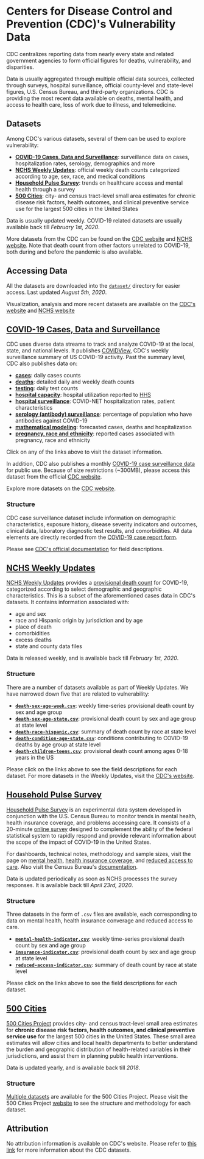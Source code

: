 # Centers for Disease Control and Prevention (CDC)'s Vulnerability Data

CDC centralizes reporting data from nearly every state and related government agencies to form official figures for deaths, vulnerability, and disparities. 

Data is usually aggregated through multiple official data sources, collected through surveys, hospital surveillance, official county-level and state-level figures, U.S. Census Bureau, and third-party organizations. CDC is providing the most recent data available on deaths, mental health, and access to health care, loss of work due to illness, and telemedicine.

## Datasets

Among CDC's various datasets, several of them can be used to explore vulnerability:

- [**COVID-19 Cases, Data and Surveillance**](#covid-19-cases-data-and-surveillance): surveillance data on cases, hospitalization rates, serology, demographics and more
- [**NCHS Weekly Updates**](#nchs-weekly-updates): official weekly death counts categorized according to age, sex, race, and medical conditions
- [**Household Pulse Survey**](#household-pulse-survey): trends on healthcare access and mental health through a survey
- [**500 Cities**](#500-cities): city- and census tract-level small area estimates for chronic disease risk factors, health outcomes, and clinical preventive service use for the largest 500 cities in the United States

Data is usually updated weekly. COVID-19 related datasets are usually available back till _February 1st, 2020_.

More datasets from the CDC can be found on the [CDC website](https://www.cdc.gov/coronavirus/2019-ncov/cases-updates/index.html) and [NCHS website](https://www.cdc.gov/nchs/covid19/index.htm). Note that death count from other factors unrelated to COVID-19, both during and before the pandemic is also available.

## Accessing Data

All the datasets are downloaded into the [`dataset/`](dataset/) directory for easier access. Last updated _August 5th, 2020_.

Visualization, analysis and more recent datasets are available on the [CDC's website](https://www.cdc.gov/nchs/covid19/index.htm) and [NCHS website](https://www.cdc.gov/nchs/covid19/index.htm)

## [COVID-19 Cases, Data and Surveillance](https://www.cdc.gov/coronavirus/2019-ncov/cases-updates/index.html)

CDC uses diverse data streams to track and analyze COVID-19 at the local, state, and national levels. It publishes  [COVIDView](https://www.cdc.gov/coronavirus/2019-ncov/covid-data/covidview/index.html), CDC's weekly surveillance summary of US COVID-19 activity. Past the summary level, CDC also publishes data on: 

- [**cases**](https://www.cdc.gov/coronavirus/2019-ncov/cases-updates/cases-in-us.html): daily cases counts
- [**deaths**](#nchs-weekly-updates): detailed daily and weekly death counts
- [**testing**](https://www.cdc.gov/coronavirus/2019-ncov/cases-updates/testing-in-us.html): daily test counts
- [**hospital capacity**](https://protect-public.hhs.gov/pages/hospital-capacity): hospital utilization reported to [HHS](https://www.hhs.gov/)
- [**hospital surveillance**](https://www.cdc.gov/coronavirus/2019-ncov/covid-data/covid-net/purpose-methods.html): COVID-NET hospitalization rates, patient characteristics
- [**serology (antibody) surveillance**](https://www.cdc.gov/coronavirus/2019-ncov/covid-data/serology.html): percentage of population who have antibodies against COVID-19
- [**mathematical modeling**](https://www.cdc.gov/coronavirus/2019-ncov/covid-data/mathematical-modeling.html): forecasted cases, deaths and hospitalization
- [**pregnancy, race and ethnicity**](https://www.cdc.gov/coronavirus/2019-ncov/cases-updates/special-populations/index.html): reported cases associated with pregnancy, race and ethnicity

Click on any of the links above to visit the dataset information.

In addition, CDC also publishes a monthly [COVID-19 case surveillance data](https://data.cdc.gov/Case-Surveillance/COVID-19-Case-Surveillance-Public-Use-Data/vbim-akqf) for public use. Because of size restrictions (~300MB), please access this dataset from the official [CDC website](https://data.cdc.gov/Case-Surveillance/COVID-19-Case-Surveillance-Public-Use-Data/vbim-akqf).

Explore more datasets on the [CDC website](https://www.cdc.gov/coronavirus/2019-ncov/cases-updates/index.html).

### Structure

CDC case surveillance dataset include information on demographic characteristics, exposure history, disease severity indicators and outcomes, clinical data, laboratory diagnostic test results, and comorbidities. All data elements are directly recorded from the [COVID-19 case report form](www.cdc.gov/coronavirus/2019-ncov/downloads/pui-form.pdf).

Please see [CDC's official documentation](https://data.cdc.gov/Case-Surveillance/COVID-19-Case-Surveillance-Public-Use-Data/vbim-akqf) for field descriptions.

## [NCHS Weekly Updates](https://www.cdc.gov/nchs/nvss/vsrr/covid_weekly/index.htm)

[NCHS Weekly Updates](https://www.cdc.gov/nchs/nvss/vsrr/covid_weekly/index.htm) provides a [provisional death count](https://faq.coronavirus.gov/why-are-the-death-counts-different-from-provisional-counts/) for COVID-19, categorized according to select demographic and geographic characteristics. This is a subset of the aforementioned cases data in CDC's datasets. It contains information associated with:

- age and sex
- race and Hispanic origin by jurisdiction and by age
- place of death
- comorbidities
- excess deaths
- state and county data files

Data is released weekly, and is available back till _February 1st, 2020_. 

### Structure

There are a number of datasets available as part of Weekly Updates. We have narrowed down five that are related to vulnerability:

- [**`death-sex-age-week.csv`**](https://data.cdc.gov/NCHS/Provisional-COVID-19-Death-Counts-by-Sex-Age-and-W/vsak-wrfu): weekly time-series provisional death count by sex and age group
- [**`death-sex-age-state.csv`**](https://data.cdc.gov/NCHS/Provisional-COVID-19-Death-Counts-by-Sex-Age-and-S/9bhg-hcku): provisional death count by sex and age group at state level
- [**`death-race-hispanic.csv`**](https://data.cdc.gov/NCHS/Provisional-Death-Counts-for-Coronavirus-Disease-C/pj7m-y5uh): summary of death count by race at state level
- [**`death-condition-age-state.csv`**](https://data.cdc.gov/NCHS/Conditions-contributing-to-deaths-involving-corona/hk9y-quqm): conditions contributing to COVID-19 deaths by age group at state level
- [**`death-children-teens.csv`**](https://data.cdc.gov/NCHS/Provisional-COVID-19-Deaths-Among-Ages-0-18-Years/nr4s-juj3): provisional death count among ages 0-18 years in the US

Please click on the links above to see the field descriptions for each dataset. For more datasets in the Weekly Updates, visit the [CDC's website](https://www.cdc.gov/nchs/covid19/covid-19-mortality-data-files.htm).

## [Household Pulse Survey](https://www.cdc.gov/nchs/covid19/health-care-access-and-mental-health.htm)

[Household Pulse Survey](https://www.cdc.gov/nchs/covid19/health-care-access-and-mental-health.htm) is an experimental data system developed in conjunction with the U.S. Census Bureau to monitor trends in mental health, health insurance coverage, and problems accessing care. It consists of a 20-minute [online survey](https://www.census.gov/programs-surveys/household-pulse-survey.html) designed to complement the ability of the federal statistical system to rapidly respond and provide relevant information about the scope of the impact of COVID-19 in the United States.

For dashboards, technical notes, methodology and sample sizes, visit the page on [mental health](https://www.cdc.gov/nchs/covid19/pulse/mental-health.htm), [health insurance coverage](https://www.cdc.gov/nchs/covid19/pulse/health-insurance-coverage.htm), and [reduced access to care](https://www.cdc.gov/nchs/covid19/pulse/reduced-access-to-care.htm). Also visit the Census Bureau's [documentation](https://www.census.gov/householdpulsedata).

Data is updated periodically as soon as NCHS processes the survey responses. It is available back till _April 23rd, 2020_.

### Structure

Three datasets in the form of `.csv` files are available, each corresponding to data on mental health, health insurance converage and reduced access to care.

- [**`mental-health-indicator.csv`**](https://data.cdc.gov/NCHS/Indicators-of-Anxiety-or-Depression-Based-on-Repor/8pt5-q6wp): weekly time-series provisional death count by sex and age group
- [**`insurance-indicator.csv`**](https://data.cdc.gov/NCHS/Indicators-of-Health-Insurance-Coverage-at-the-Tim/jb9g-gnvr): provisional death count by sex and age group at state level
- [**`reduced-access-indicator.csv`**](https://data.cdc.gov/NCHS/Indicators-of-Reduced-Access-to-Care-Due-to-the-Co/xb3p-q62w): summary of death count by race at state level

Please click on the links above to see the field descriptions for each dataset. 

## [500 Cities](https://www.cdc.gov/500cities/index.htm)

[500 Cities Project](https://www.cdc.gov/500cities/index.htm) provides city- and census tract-level small area estimates for **chronic disease risk factors, health outcomes, and clinical preventive service use** for the largest 500 cities in the United States. These small area estimates will allow cities and local health departments to better understand the burden and geographic distribution of health-related variables in their jurisdictions, and assist them in planning public health interventions.

Data is updated yearly, and is available back till _2018_.

### Structure

[Multiple datasets](https://chronicdata.cdc.gov/browse?category=500+Cities) are available for the 500 Cities Project. Please visit the 500 Cities Project [website](https://chronicdata.cdc.gov/browse?category=500+Cities) to see the structure and methodology for each dataset.

## Attribution

No attribution information is available on CDC's website. Please refer to [this link](https://www.cdc.gov/coronavirus/2019-ncov/cases-updates/about-us-cases-deaths.html) for more information about the CDC datasets.
